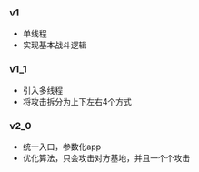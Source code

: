 ### v1
- 单线程
- 实现基本战斗逻辑

### v1_1
- 引入多线程
- 将攻击拆分为上下左右4个方式

### v2_0
- 统一入口，参数化app
- 优化算法，只会攻击对方基地，并且一个个攻击
